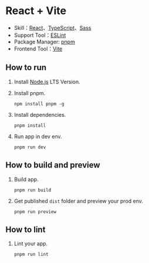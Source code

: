 # React + Vite

- Skill：[React](https://react.dev/)、[TypeScript](https://www.typescriptlang.org/)、[Sass](https://sass-lang.com/)
- Support Tool：[ESLint](https://eslint.org/)
- Package Manager: [pnpm](https://pnpm.io/)
- Frontend Tool：[Vite](https://vitejs.dev/)

## How to run

1. Install [Node.js](https://nodejs.org/en) LTS Version.

2. Install pnpm.

   ```
   npm install pnpm -g
   ```

3. Install dependencies.

   ```
   pnpm install
   ```

4. Run app in dev env.

   ```
   pnpm run dev
   ```

## How to build and preview

1. Build app.

   ```
   pnpm run build
   ```

2. Get published `dist` folder and preview your prod env.

   ```
   pnpm run preview
   ```

## How to lint

1. Lint your app.

   ```
   pnpm run lint
   ```
